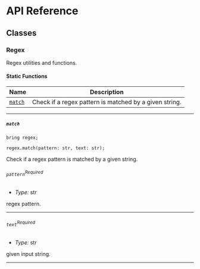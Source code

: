 # API Reference <a name="API Reference" id="api-reference"></a>


## Classes <a name="Classes" id="Classes"></a>

### Regex <a name="Regex" id="@winglang/sdk.regex.Util"></a>

Regex utilities and functions.


#### Static Functions <a name="Static Functions" id="Static Functions"></a>

| **Name** | **Description** |
| --- | --- |
| <code><a href="#@winglang/sdk.regex.Util.match">match</a></code> | Check if a regex pattern is matched by a given string. |

---

##### `match` <a name="match" id="@winglang/sdk.regex.Util.match"></a>

```wing
bring regex;

regex.match(pattern: str, text: str);
```

Check if a regex pattern is matched by a given string.

###### `pattern`<sup>Required</sup> <a name="pattern" id="@winglang/sdk.regex.Util.match.parameter.pattern"></a>

- *Type:* str

regex pattern.

---

###### `text`<sup>Required</sup> <a name="text" id="@winglang/sdk.regex.Util.match.parameter.text"></a>

- *Type:* str

given input string.

---





